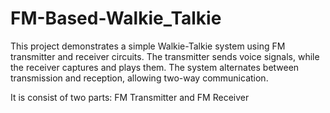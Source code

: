 # FM-Based-Walkie_Talkie
This project demonstrates a simple Walkie-Talkie system using FM transmitter and receiver circuits. The transmitter sends voice signals, while the receiver captures and plays them. The system alternates between transmission and reception, allowing two-way communication.

It is consist of two parts:
FM Transmitter and FM Receiver 
